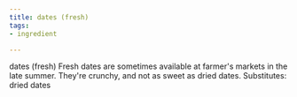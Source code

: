 ```yaml
---
title: dates (fresh)
tags:
- ingredient

---
```

dates (fresh) Fresh dates are sometimes available at farmer's markets in the late summer. They're crunchy, and not as sweet as dried dates. Substitutes: dried dates
